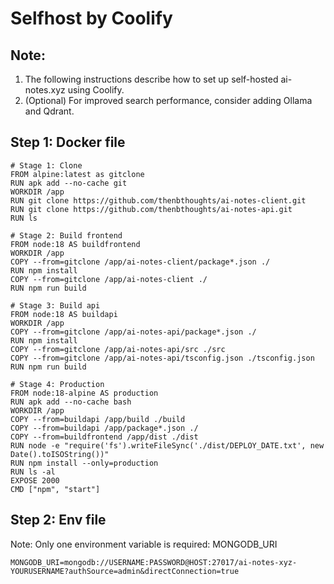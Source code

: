 # Selfhost by Coolify

## Note:
1. The following instructions describe how to set up self-hosted ai-notes.xyz using Coolify.
2. (Optional) For improved search performance, consider adding Ollama and Qdrant.

## Step 1: Docker file
```
# Stage 1: Clone
FROM alpine:latest as gitclone
RUN apk add --no-cache git
WORKDIR /app
RUN git clone https://github.com/thenbthoughts/ai-notes-client.git
RUN git clone https://github.com/thenbthoughts/ai-notes-api.git
RUN ls

# Stage 2: Build frontend
FROM node:18 AS buildfrontend
WORKDIR /app
COPY --from=gitclone /app/ai-notes-client/package*.json ./
RUN npm install
COPY --from=gitclone /app/ai-notes-client ./
RUN npm run build

# Stage 3: Build api
FROM node:18 AS buildapi
WORKDIR /app
COPY --from=gitclone /app/ai-notes-api/package*.json ./
RUN npm install
COPY --from=gitclone /app/ai-notes-api/src ./src
COPY --from=gitclone /app/ai-notes-api/tsconfig.json ./tsconfig.json
RUN npm run build

# Stage 4: Production
FROM node:18-alpine AS production
RUN apk add --no-cache bash
WORKDIR /app
COPY --from=buildapi /app/build ./build
COPY --from=buildapi /app/package*.json ./
COPY --from=buildfrontend /app/dist ./dist
RUN node -e "require('fs').writeFileSync('./dist/DEPLOY_DATE.txt', new Date().toISOString())"
RUN npm install --only=production
RUN ls -al
EXPOSE 2000
CMD ["npm", "start"]
```

## Step 2: Env file

Note: Only one environment variable is required: MONGODB_URI

```
MONGODB_URI=mongodb://USERNAME:PASSWORD@HOST:27017/ai-notes-xyz-YOURUSERNAME?authSource=admin&directConnection=true
```